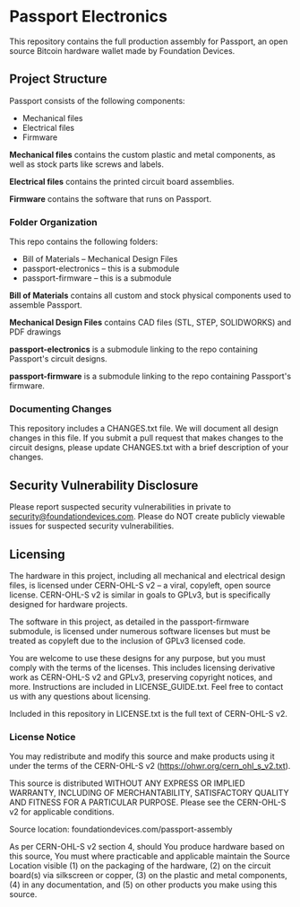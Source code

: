 # Passport Electronics

This repository contains the full production assembly for Passport, an open source Bitcoin hardware wallet made by Foundation Devices.

## Project Structure
Passport consists of the following components:
- Mechanical files
- Electrical files
- Firmware

**Mechanical files** contains the custom plastic and metal components, as well as stock parts like screws and labels.

**Electrical files** contains the printed circuit board assemblies.

**Firmware** contains the software that runs on Passport.

### Folder Organization
This repo contains the following folders:
- Bill of Materials
– Mechanical Design Files
- passport-electronics – this is a submodule
- passport-firmware – this is a submodule

**Bill of Materials** contains all custom and stock physical components used to assemble Passport.

**Mechanical Design Files** contains CAD files (STL, STEP, SOLIDWORKS) and PDF drawings

**passport-electronics** is a submodule linking to the repo containing Passport's circuit designs.

**passport-firmware** is a submodule linking to the repo containing Passport's firmware.

### Documenting Changes
This repository includes a CHANGES.txt file. We will document all design changes in this file. If you submit a pull request that makes changes to the circuit designs, please update CHANGES.txt with a brief description of your changes.


## Security Vulnerability Disclosure
Please report suspected security vulnerabilities in private to security@foundationdevices.com. Please do NOT create publicly viewable issues for suspected security vulnerabilities.

## Licensing
The hardware in this project, including all mechanical and electrical design files, is licensed under CERN-OHL-S v2 – a viral, copyleft, open source license. CERN-OHL-S v2 is similar in goals to GPLv3, but is specifically designed for hardware projects.

The software in this project, as detailed in the passport-firmware submodule, is licensed under numerous software licenses but must be treated as copyleft due to the inclusion of GPLv3 licensed code.

You are welcome to use these designs for any purpose, but you must comply with the terms of the licenses. This includes licensing derivative work as CERN-OHL-S v2 and GPLv3, preserving copyright notices, and more. Instructions are included in LICENSE_GUIDE.txt. Feel free to contact us with any questions about licensing.

Included in this repository in LICENSE.txt is the full text of CERN-OHL-S v2.

### License Notice
You may redistribute and modify this source and make products using it
under the terms of the CERN-OHL-S v2 (https://ohwr.org/cern_ohl_s_v2.txt).

This source is distributed WITHOUT ANY EXPRESS OR IMPLIED WARRANTY,
INCLUDING OF MERCHANTABILITY, SATISFACTORY QUALITY AND FITNESS FOR A
PARTICULAR PURPOSE. Please see the CERN-OHL-S v2 for applicable conditions.

Source location: foundationdevices.com/passport-assembly

As per CERN-OHL-S v2 section 4, should You produce hardware based on this
source, You must where practicable and applicable maintain the Source Location
visible (1) on the packaging of the hardware, (2) on the circuit board(s) via
silkscreen or copper, (3) on the plastic and metal components, (4) in any documentation, 
and (5) on other products you make using this source.